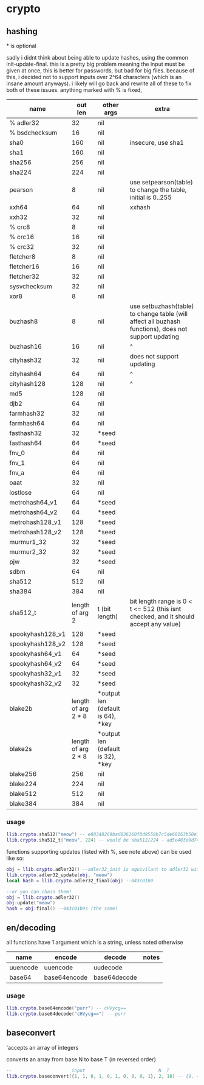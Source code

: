 # crypto

## hashing

\* is optional

sadly i didnt think about being able to update hashes, using the common init-update-final.
this is a pretty big problem meaning the input must be given at once, this is better for passwords,
but bad for big files. because of this, i decided not to support inputs over 2^64 characters (which is an
insane amount anyways). i likely will go back and rewrite all of these to fix both of these issues.
anything marked with % is fixed, 

|name|out len|other args|extra|
|--|--|--|--|
| % adler32 | 32 | nil | |
| % bsdchecksum | 16 | nil | |
| sha0 | 160 | nil | insecure, use sha1|
| sha1 | 160 | nil | |
| sha256 | 256 | nil | |
| sha224 | 224 | nil | |
| pearson | 8 | nil | use setpearson(table) to change the table, initial is 0..255|
| xxh64 | 64 | nil | xxhash |
| xxh32 | 32 | nil | |
| % crc8 | 8 | nil | |
| % crc16 | 16 | nil | |
| % crc32 | 32 | nil | |
| fletcher8 | 8 | nil | |
| fletcher16 | 16 | nil | |
| fletcher32 | 32 | nil | |
| sysvchecksum | 32 | nil | |
| xor8 | 8 | nil | |
| buzhash8 | 8 | nil | use setbuzhash(table) to change table (will affect all buzhash functions), does not support updating |
| buzhash16 | 16 | nil | ^ |
| cityhash32 | 32 | nil | does not support updating|
| cityhash64 | 64 | nil | ^ |
| cityhash128 | 128 | nil | ^ |
| md5 | 128 | nil | |
| djb2 | 64 | nil | |
| farmhash32 | 32 | nil | |
| farmhash64 | 64 | nil | |
| fasthash32 | 32 | *seed | |
| fasthash64 | 64 | *seed | |
| fnv_0 | 64 | nil | |
| fnv_1 | 64 | nil | |
| fnv_a | 64 | nil | |
| oaat | 32 | nil | |
| lostlose | 64 | nil | |
| metrohash64_v1 | 64 | *seed | |
| metrohash64_v2 | 64 | *seed | |
| metrohash128_v1 | 128 | *seed | |
| metrohash128_v2 | 128 | *seed | |
| murmur1_32 | 32 | *seed | |
| murmur2_32 | 32 | *seed | |
| pjw | 32 | *seed | |
| sdbm | 64 | nil | |
| sha512 | 512 | nil | |
| sha384 | 384 | nil | |
| sha512_t | length of arg 2 | t (bit length) | bit length range is 0 < t <= 512 (this isnt checked, and it should accept any value) |
| spookyhash128_v1 | 128 | *seed | |
| spookyhash128_v2 | 128 | *seed | |
| spookyhash64_v1 | 64 | *seed | |
| spookyhash64_v2 | 64 | *seed | |
| spookyhash32_v1 | 32 | *seed | |
| spookyhash32_v2 | 32 | *seed | |
| blake2b | length of arg 2 * 8 | *output len (default is 64), *key | |
| blake2s | length of arg 2 * 8 | *output len (default is 32), *key | |
| blake256 | 256 | nil | |
| blake224 | 224 | nil | |
| blake512 | 512 | nil | |
| blake384 | 384 | nil | |

### usage

```lua
llib.crypto.sha512("meow") -- e88348269bad036160f0d9558b7c5de68163b50e1a6ce46e85ee64692eba074529a4a2b48db4d5c36496e845001e13e6d07c585eacd564defcbf719ec9033e17 
llib.crypto.sha512_t("meow", 224) -- would be sha512/224 - ad5e403e0d74532187f4e1665c7e705ab5eb3c2fe07ae73a3ff998b2
```

functions supporting updates (listed with %, see note above) can be used like so:

```lua
obj = llib.crypto.adler32() --adler32_init is equivilant to adler32 with no params
llib.crypto.adler32_update(obj, "meow")
local hash = llib.crypto.adler32_final(obj) --043c01b9

--or you can chain them!
obj = llib.crypto.adler32()
obj:update("meow")
hash = obj:final() --043c01b9s (the same)
```

## en/decoding

all functions have 1 argument which is a string, unless noted otherwise

|name|encode|decode|notes|
|--|--|--|--|
|uuencode|uuencode|uudecode| |
|base64|base64encode|base64decode| |

### usage

```lua
llib.crypto.base64encode("purr") -- cHVycg==
llib.crypto.base64decode("cHVycg==") -- purr
```

## baseconvert 

'accepts an array of integers

converts an array from base N to base T (in reversed order)

```lua
--                      input                           N  T
llib.crypto.baseconvert({1, 1, 0, 1, 0, 1, 0, 0, 0, 1}, 2, 10) -- {9, 4, 8} (which is 849)
```
